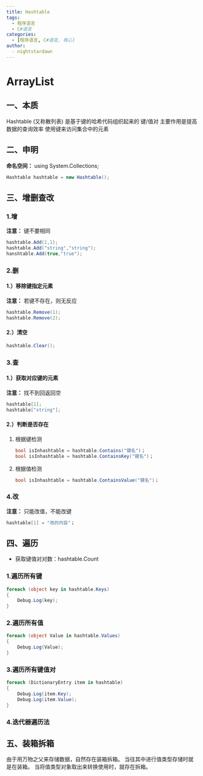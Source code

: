 ```yaml
---
title: Hashtable
tags:
  - 程序语言
  - C#语言
categories:
  - [程序语言, C#语言, 核心]
author:
  - nightstardawn
---
```


# ArrayList

## 一、本质

Hashtable (又称散列表) 是基于键的哈希代码组织起来的 键/值对
主要作用是提高数据的查询效率
使用键来访问集合中的元素

## 二、申明

**命名空间：** using System.Collections;

```cs
Hashtable hashtable = new Hashtable();
```

## 三、增删查改

### 1.增

**注意：** 键不要相同

```cs
hashtable.Add(1,1);
hashtable.Add("string","string");
hanshtable.Add(true,"true");
```

### 2.删

#### 1.）移除键指定元素

**注意：** 若键不存在，则无反应

```cs
hashtable.Remove(1);
hashtable.Remove(2);
```

#### 2.）清空

```cs
hashtable.Clear();
```

### 3.查

#### 1.）获取对应键的元素

**注意：** 找不到回返回空

```cs
hashtable[1];
hashtable["string"];
```

#### 2.）判断是否存在

1. 根据键检测
   ```cs
   bool isInhashtable = hashtable.Contains("键名")；
   bool isInhashtable = hashtable.ContainsKey("键名")；
   ```
2. 根据值检测
   ```cs
   bool isInhashtable = hashtable.ContainsValue("键名")；
   ```

### 4.改

**注意：** 只能改值，不能改键

```cs
hashtable[1] = "改的内容"；
```

## 四、遍历

- 获取键值对对数：hashtable.Count

### 1.遍历所有键

```cs
foreach (object key in hashtable.Keys)
{
    Debug.Log(key);
}
```

### 2.遍历所有值

```cs
foreach (object Value in hashtable.Values)
{
    Debug.Log(Value);
}
```

### 3.遍历所有键值对

```cs
foreach (DictionaryEntry item in hashtable)
{
    Debug.Log(item.Key);
    Debug.Log(item.Value);
}
```

### 4.迭代器遍历法

## 五、装箱拆箱

由于用万物之父来存储数据，自然存在装箱拆箱。
当往其中进行值类型存储时就是在装箱。
当将值类型对象取出来转换使用时，就存在拆箱。
